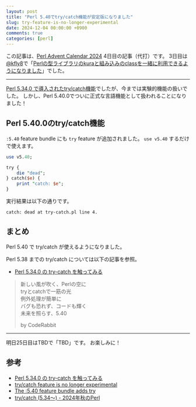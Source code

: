 ```yaml
---
layout: post
title: "Perl 5.40でtry/catch機能が安定版になりました"
slug: try-feature-is-no-longer-experimental
date: 2024-12-04 00:00:00 +0900
comments: true
categories: [perl]
---
```


この記事は、[Perl Advent Calendar 2024](https://qiita.com/advent-calendar/2024/perl) 4日目の記事（代打）です。
3日目は[@kfly8](https://qiita.com/kfly8)で「[Perlの型ライブラリのkuraと組み込みのclassを一緒に利用できるようになりました](https://kfly8.hatenablog.com/entry/2024/11/25/163553)」でした。

-----

[Perl 5.34.0 で導入されたtry/catch機能](https://shogo82148.github.io/blog/2021/12/09/perl-try-catch/)でしたが、今までは実験的機能の扱いでした。
しかし、Perl 5.40.0でついに正式な言語機能として扱われることになりました！

## Perl 5.40.0のtry/catch機能

`:5.40` feature bundle にも `try` feature が追加されました。
`use v5.40` するだけで使えます。

```perl
use v5.40;

try {
    die "dead";
} catch($e) {
    print "catch: $e";
}
```

実行結果は以下の通りです。

```plain
catch: dead at try-catch.pl line 4.
```

## まとめ

Perl 5.40 で try/catch が使えるようになりました。

Perl 5.38 までの try/catch については以下の記事を参照。

- [Perl 5.34.0 の try-catch を触ってみる](https://shogo82148.github.io/blog/2021/12/09/perl-try-catch/)

> 新しい風が吹く、Perlの空に\
> tryとcatchで一筋の光\
> 例外処理が簡単に\
> バグも恐れず、コードも輝く\
> 未来を照らす、5.40
>
> by CodeRabbit

-----

明日25日目はTBDで「TBD」です。 お楽しみに！

## 参考

- [Perl 5.34.0 の try-catch を触ってみる](https://shogo82148.github.io/blog/2021/12/09/perl-try-catch/)
- [try/catch feature is no longer experimental](https://metacpan.org/release/HAARG/perl-5.40.0/view/pod/perldelta.pod#try/catch-feature-is-no-longer-experimental)
- [The :5.40 feature bundle adds try](https://metacpan.org/release/HAARG/perl-5.40.0/view/pod/perldelta.pod#The-:5.40-feature-bundle-adds-try)
- [try/catch (5.34〜) - 2024年秋のPerl](https://speakerdeck.com/charsbar/2024nian-qiu-noperl?slide=27)
